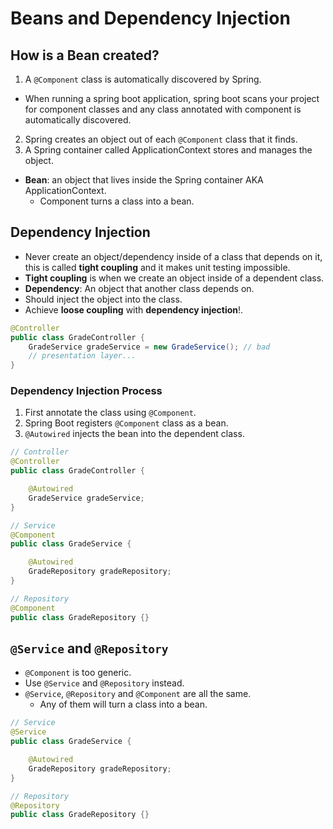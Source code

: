 # Beans and Dependency Injection

## How is a Bean created?

1. A `@Component` class is automatically discovered by Spring.

- When running a spring boot application, spring boot scans your project for component classes and any class annotated with component is automatically discovered.

2. Spring creates an object out of each `@Component` class that it finds.
3. A Spring container called ApplicationContext stores and manages the object.

- **Bean**: an object that lives inside the Spring container AKA ApplicationContext.
  - Component turns a class into a bean.

## Dependency Injection

- Never create an object/dependency inside of a class that depends on it, this is called **tight coupling** and it makes unit testing impossible.
- **Tight coupling** is when we create an object inside of a dependent class.
- **Dependency**: An object that another class depends on.
- Should inject the object into the class.
- Achieve **loose coupling** with **dependency injection**!.

```java
@Controller
public class GradeController {
    GradeService gradeService = new GradeService(); // bad
    // presentation layer...
}
```

### Dependency Injection Process

1. First annotate the class using `@Component`.
2. Spring Boot registers `@Component` class as a bean.
3. `@Autowired` injects the bean into the dependent class.

```java
// Controller
@Controller
public class GradeController {

    @Autowired
    GradeService gradeService;
}

// Service
@Component
public class GradeService {

    @Autowired
    GradeRepository gradeRepository;
}

// Repository
@Component
public class GradeRepository {}
```

## `@Service` and `@Repository`

- `@Component` is too generic.
- Use `@Service` and `@Repository` instead.
- `@Service`, `@Repository` and `@Component` are all the same.
  - Any of them will turn a class into a bean.

```java
// Service
@Service
public class GradeService {

    @Autowired
    GradeRepository gradeRepository;
}

// Repository
@Repository
public class GradeRepository {}
```